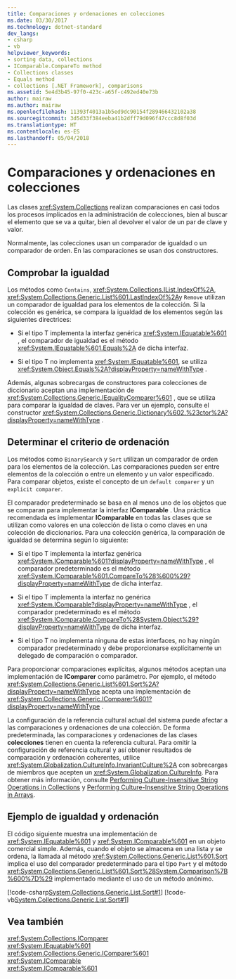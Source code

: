 ```yaml
---
title: Comparaciones y ordenaciones en colecciones
ms.date: 03/30/2017
ms.technology: dotnet-standard
dev_langs:
- csharp
- vb
helpviewer_keywords:
- sorting data, collections
- IComparable.CompareTo method
- Collections classes
- Equals method
- collections [.NET Framework], comparisons
ms.assetid: 5e4d3b45-97f0-423c-a65f-c492ed40e73b
author: mairaw
ms.author: mairaw
ms.openlocfilehash: 11393f4013a1b5ed9dc90154f289466432102a38
ms.sourcegitcommit: 3d5d33f384eeba41b2dff79d096f47ccc8d8f03d
ms.translationtype: HT
ms.contentlocale: es-ES
ms.lasthandoff: 05/04/2018
---
```

# <a name="comparisons-and-sorts-within-collections"></a>Comparaciones y ordenaciones en colecciones
Las clases <xref:System.Collections> realizan comparaciones en casi todos los procesos implicados en la administración de colecciones, bien al buscar el elemento que se va a quitar, bien al devolver el valor de un par de clave y valor.  
  
 Normalmente, las colecciones usan un comparador de igualdad o un comparador de orden. En las comparaciones se usan dos constructores.  
  
<a name="BKMK_Checkingforequality"></a>   
## <a name="checking-for-equality"></a>Comprobar la igualdad  
 Los métodos como `Contains`, <xref:System.Collections.IList.IndexOf%2A>, <xref:System.Collections.Generic.List%601.LastIndexOf%2A>y `Remove` utilizan un comparador de igualdad para los elementos de la colección. Si la colección es genérica, se compara la igualdad de los elementos según las siguientes directrices:  
  
-   Si el tipo T implementa la interfaz genérica <xref:System.IEquatable%601> , el comparador de igualdad es el método <xref:System.IEquatable%601.Equals%2A> de dicha interfaz.  
  
-   Si el tipo T no implementa <xref:System.IEquatable%601>, se utiliza <xref:System.Object.Equals%2A?displayProperty=nameWithType> .  
  
 Además, algunas sobrecargas de constructores para colecciones de diccionario aceptan una implementación de <xref:System.Collections.Generic.IEqualityComparer%601> , que se utiliza para comparar la igualdad de claves. Para ver un ejemplo, consulte el constructor <xref:System.Collections.Generic.Dictionary%602.%23ctor%2A?displayProperty=nameWithType> .  
  
<a name="BKMK_Determiningsortorder"></a>   
## <a name="determining-sort-order"></a>Determinar el criterio de ordenación  
 Los métodos como `BinarySearch` y `Sort` utilizan un comparador de orden para los elementos de la colección. Las comparaciones pueden ser entre elementos de la colección o entre un elemento y un valor especificado. Para comparar objetos, existe el concepto de un `default comparer` y un `explicit comparer`.  
  
 El comparador predeterminado se basa en al menos uno de los objetos que se comparan para implementar la interfaz **IComparable** . Una práctica recomendada es implementar **IComparable** en todas las clases que se utilizan como valores en una colección de lista o como claves en una colección de diccionarios. Para una colección genérica, la comparación de igualdad se determina según lo siguiente:  
  
-   Si el tipo T implementa la interfaz genérica <xref:System.IComparable%601?displayProperty=nameWithType> , el comparador predeterminado es el método <xref:System.IComparable%601.CompareTo%28%600%29?displayProperty=nameWithType> de dicha interfaz.  
  
-   Si el tipo T implementa la interfaz no genérica <xref:System.IComparable?displayProperty=nameWithType> , el comparador predeterminado es el método <xref:System.IComparable.CompareTo%28System.Object%29?displayProperty=nameWithType> de dicha interfaz.  
  
-   Si el tipo T no implementa ninguna de estas interfaces, no hay ningún comparador predeterminado y debe proporcionarse explícitamente un delegado de comparación o comparador.  
  
 Para proporcionar comparaciones explícitas, algunos métodos aceptan una implementación de **IComparer** como parámetro. Por ejemplo, el método <xref:System.Collections.Generic.List%601.Sort%2A?displayProperty=nameWithType> acepta una implementación de <xref:System.Collections.Generic.IComparer%601?displayProperty=nameWithType> .  
  
 La configuración de la referencia cultural actual del sistema puede afectar a las comparaciones y ordenaciones de una colección. De forma predeterminada, las comparaciones y ordenaciones de las clases **colecciones** tienen en cuenta la referencia cultural. Para omitir la configuración de referencia cultural y así obtener resultados de comparación y ordenación coherentes, utilice <xref:System.Globalization.CultureInfo.InvariantCulture%2A> con sobrecargas de miembros que acepten un <xref:System.Globalization.CultureInfo>. Para obtener más información, consulte [Performing Culture-Insensitive String Operations in Collections](../../../docs/standard/globalization-localization/performing-culture-insensitive-string-operations-in-collections.md) y [Performing Culture-Insensitive String Operations in Arrays](../../../docs/standard/globalization-localization/performing-culture-insensitive-string-operations-in-arrays.md).  
  
<a name="BKMK_Equalityandsortexample"></a>   
## <a name="equality-and-sort-example"></a>Ejemplo de igualdad y ordenación  
 El código siguiente muestra una implementación de <xref:System.IEquatable%601> y <xref:System.IComparable%601> en un objeto comercial simple. Además, cuando el objeto se almacena en una lista y se ordena, la llamada al método <xref:System.Collections.Generic.List%601.Sort> implica el uso del comparador predeterminado para el tipo `Part` y el método <xref:System.Collections.Generic.List%601.Sort%28System.Comparison%7B%600%7D%29> implementado mediante el uso de un método anónimo.  
  
 [!code-csharp[System.Collections.Generic.List.Sort#1](../../../samples/snippets/csharp/VS_Snippets_CLR_System/system.collections.generic.list.sort/cs/program.cs#1)]
 [!code-vb[System.Collections.Generic.List.Sort#1](../../../samples/snippets/visualbasic/VS_Snippets_CLR_System/system.collections.generic.list.sort/vb/module1.vb#1)]  
  
## <a name="see-also"></a>Vea también  
 <xref:System.Collections.IComparer>  
 <xref:System.IEquatable%601>  
 <xref:System.Collections.Generic.IComparer%601>  
 <xref:System.IComparable>  
 <xref:System.IComparable%601>
